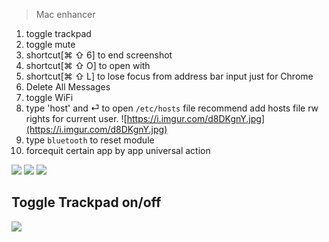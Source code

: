 > Mac enhancer

1. toggle trackpad
2. toggle mute
3. shortcut[⌘ ⇧ 6] to end screenshot
4. shortcut[⌘ ⇧ O] to open with
5. shortcut[⌘ ⇧ L] to lose focus from address bar input 
   just for Chrome
6. Delete All Messages
7. toggle WiFi
8. type 'host' and ⏎ to open `/etc/hosts` file
   recommend add hosts file rw rights for current user.
   ![https://i.imgur.com/d8DKgnY.jpg](https://i.imgur.com/d8DKgnY.jpg)
9. type `bluetooth` to reset module
10. forcequit certain app by app universal action


![](https://img.shields.io/badge/version-v1.10-green?style=for-the-badge)
[![](https://img.shields.io/badge/download-click-blue?style=for-the-badge)](https://github.com/alanhg/alfred-workflows/raw/master/mac-enhancer/Mac%20Enhancer.alfredworkflow)
[![](https://img.shields.io/badge/plist-link-important?style=for-the-badge)](https://raw.githubusercontent.com/alanhg/alfred-workflows/master/mac-enhancer/src/info.plist)


<!-- more -->

## Toggle Trackpad on/off

![](./screenshot.png)

